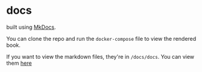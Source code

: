 # docs

built using [MkDocs](https://github.com/mkdocs/mkdocs). 

You can clone the repo and run the `docker-compose` file to view the rendered book.

If you want to view the markdown files, they're in `/docs/docs`. You can view them [here](./docs/README.md)